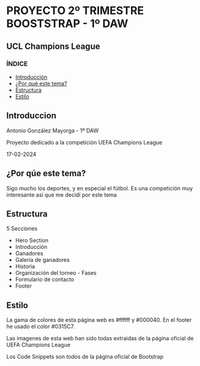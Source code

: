 <h1>PROYECTO 2º TRIMESTRE BOOSTSTRAP - 1º DAW </h1>
<h2>UCL Champions League</h2>

<h3>ÍNDICE</h3>
<ul>
  <li><a href="#introduccion">Introducción</a></li>
  <li><a href="#wtp">¿Por qué este tema?</a></li>
  <li><a href="#estructura">Estructura</a></li>
  <li><a href="#estilo">Estilo</a></li>
</ul>

<h2>Introduccion</h2>
<p>Antonio González Mayorga - 1º DAW</p>
<p>Proyecto dedicado a la competición UEFA Champions League</p>
<p>17-02-2024</p>

<h2 id="wtp">¿Por qúe este tema?</h2>
<p>Sigo mucho los deportes, y en especial el fútbol. Es una competición muy interesante así que me decidí por este tema</p>

<h2 id="estilo">Estructura</h2>
<p>5 Secciones</p>
<ul>
  <li>Hero Section</li>  
  <li>Introducción</li>
  <li>Ganadores</li>
  <li>Galería de ganadores</li>
  <li>Historia</li>
  <li>Organización del torneo - Fases</li>
  <li>Formulario de contacto</li>
  <li>Footer</li>
</ul>

<h2 id="estructura">Estilo</h2>
<p>La gama de colores de esta página web es #ffffff y #000040. En el footer he usado el color #0315C7.</p>
<p>Las imagenes de esta web han sido todas extraidas de la página oficial de UEFA Champions League</p>
<p>Los Code Snippets son todos de la página oficial de Bootstrap</p>
